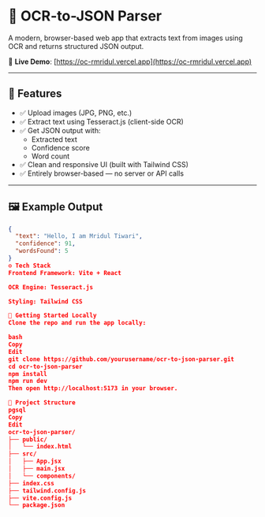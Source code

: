 # 🧠 OCR-to-JSON Parser

A modern, browser-based web app that extracts text from images using OCR and returns structured JSON output.

🔗 **Live Demo**: [https://oc-rmridul.vercel.app](https://oc-rmridul.vercel.app)

---

## 📌 Features

- ✅ Upload images (JPG, PNG, etc.)
- ✅ Extract text using Tesseract.js (client-side OCR)
- ✅ Get JSON output with:
  - Extracted text
  - Confidence score
  - Word count
- ✅ Clean and responsive UI (built with Tailwind CSS)
- ✅ Entirely browser-based — no server or API calls

---

## 🖼️ Example Output

```json
{
  "text": "Hello, I am Mridul Tiwari",
  "confidence": 91,
  "wordsFound": 5
}
⚙️ Tech Stack
Frontend Framework: Vite + React

OCR Engine: Tesseract.js

Styling: Tailwind CSS

🚀 Getting Started Locally
Clone the repo and run the app locally:

bash
Copy
Edit
git clone https://github.com/yourusername/ocr-to-json-parser.git
cd ocr-to-json-parser
npm install
npm run dev
Then open http://localhost:5173 in your browser.

📁 Project Structure
pgsql
Copy
Edit
ocr-to-json-parser/
├── public/
│   └── index.html
├── src/
│   ├── App.jsx
│   ├── main.jsx
│   └── components/
├── index.css
├── tailwind.config.js
├── vite.config.js
└── package.json
